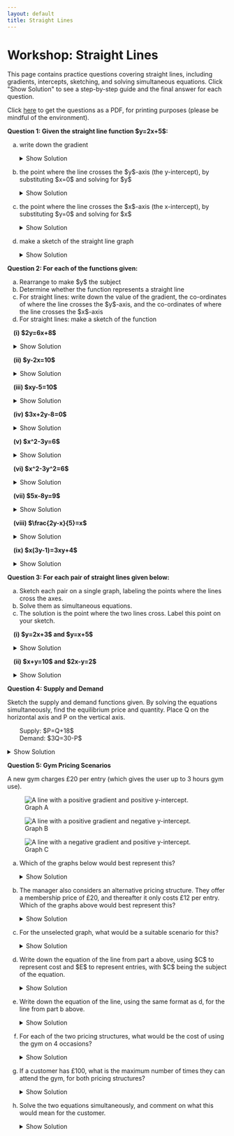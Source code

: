 ```yaml
---
layout: default
title: Straight Lines
---
```


# Workshop: Straight Lines

This page contains practice questions covering straight lines, including gradients, intercepts, sketching, and solving simultaneous equations. Click "Show Solution" to see a step-by-step guide and the final answer for each question.

Click [here](WS_NBS4107A_straightlines.pdf) to get the questions as a PDF, for printing purposes (please be mindful of the environment).

<section class="question-section">
  <p class="question-title"><strong>Question 1: Given the straight line function $y=2x+5$:</strong></p>
  <ol class="question-list" style="list-style-type: lower-alpha; padding-left: 2em;">
    <li class="question-item">
      <p class="question-text">write down the gradient</p>
      <details class="solution-details">
        <summary>Show Solution</summary>
        <div class="solution-content">
          <p>The equation is in the form $y=mx+c$, where $m$ is the gradient.</p>
          <p><strong>Answer:</strong> The gradient is 2.</p>
        </div>
      </details>
    </li>
    <li class="question-item">
      <p class="question-text">the point where the line crosses the $y$-axis (the y-intercept), by substituting $x=0$ and solving for $y$</p>
      <details class="solution-details">
        <summary>Show Solution</summary>
        <div class="solution-content">
          <p>Set $x=0$: $y = 2(0) + 5 = 5$.</p>
          <p><strong>Answer:</strong> The y-intercept is at (0, 5).</p>
        </div>
      </details>
    </li>
    <li class="question-item">
      <p class="question-text">the point where the line crosses the $x$-axis (the x-intercept), by substituting $y=0$ and solving for $x$</p>
      <details class="solution-details">
        <summary>Show Solution</summary>
        <div class="solution-content">
          <p>Set $y=0$: $0 = 2x + 5 \implies -5 = 2x \implies x = -2.5$.</p>
          <p><strong>Answer:</strong> The x-intercept is at (-2.5, 0).</p>
        </div>
      </details>
    </li>
    <li class="question-item">
      <p class="question-text">make a sketch of the straight line graph</p>
      <details class="solution-details">
        <summary>Show Solution</summary>
        <div class="solution-content">
          <p>Draw a straight line that passes through the y-axis at (0, 5) and the x-axis at (-2.5, 0).</p>
          <div class="solution-image">
            <img src="/nbs-4107a/assets/images/algebra/w_lines_a_im1a.png" alt="A sketch of the line y=2x+5, showing it passes through the y-axis at (0, 5) and the x-axis at (-2.5, 0).">
          </div>
        </div>
      </details>
    </li>
  </ol>
</section>

<section class="question-section">
  <p class="question-title"><strong>Question 2: For each of the functions given:</strong></p>
  <ol class="question-list" style="list-style-type: lower-alpha; padding-left: 2em;">
      <li>Rearrange to make $y$ the subject</li>
      <li>Determine whether the function represents a straight line</li>
      <li>For straight lines: write down the value of the gradient, the co-ordinates of where the line crosses the $y$-axis, and the co-ordinates of where the line crosses the $x$-axis</li>
      <li>For straight lines: make a sketch of the function</li>
  </ol>
  <ul class="sub-question-list" style="list-style-type: none; padding-left: 1em; margin-top: 1em;">
    <li class="question-item">
      <p class="question-label"><strong>(i) $2y=6x+8$</strong></p>
      <details class="solution-details"><summary>Show Solution</summary><div class="solution-content">
        <p>a) Divide all terms by 2 to get $y=3x+4$.<br>b) Yes, this is a straight line.<br>c) The gradient is 3, the y-intercept is (0, 4), and the x-intercept is (-4/3, 0).</p>
        <div class="solution-image"><img src="/nbs-4107a/assets/images/algebra/w_lines_a_im2a.png" alt="A sketch of the line y=3x+4."></div>
      </div></details>
    </li>
    <li class="question-item">
      <p class="question-label"><strong>(ii) $y-2x=10$</strong></p>
      <details class="solution-details"><summary>Show Solution</summary><div class="solution-content">
        <p>a) Add 2x to both sides to get $y=2x+10$.<br>b) Yes, this is a straight line.<br>c) The gradient is 2, the y-intercept is (0, 10), and the x-intercept is (-5, 0).</p>
        <div class="solution-image"><img src="/nbs-4107a/assets/images/algebra/w_lines_a_im2b.png" alt="A sketch of the line y=2x+10."></div>
      </div></details>
    </li>
    <li class="question-item">
      <p class="question-label"><strong>(iii) $xy-5=10$</strong></p>
      <details class="solution-details"><summary>Show Solution</summary><div class="solution-content">
        <p>a) Rearrange to get $y = \frac{15}{x}$.<br>b) No, this is not a straight line because x is in the denominator.</p>
      </div></details>
    </li>
     <li class="question-item">
      <p class="question-label"><strong>(iv) $3x+2y-8=0$</strong></p>
      <details class="solution-details"><summary>Show Solution</summary><div class="solution-content">
        <p>a) Rearrange to get $y = -\frac{3}{2}x + 4$.<br>b) Yes, this is a straight line.<br>c) The gradient is -3/2, the y-intercept is (0, 4), and the x-intercept is (8/3, 0).</p>
        <div class="solution-image"><img src="/nbs-4107a/assets/images/algebra/w_lines_a_im2c.png" alt="A sketch of the line y=-1.5x+4."></div>
      </div></details>
    </li>
     <li class="question-item">
      <p class="question-label"><strong>(v) $x^2-3y=6$</strong></p>
      <details class="solution-details"><summary>Show Solution</summary><div class="solution-content">
        <p>a) Rearrange to get $y = \frac{x^2}{3} - 2$.<br>b) No, the $x^2$ term means it is a parabola, not a straight line.</p>
      </div></details>
    </li>
     <li class="question-item">
      <p class="question-label"><strong>(vi) $x^2-3y^2=6$</strong></p>
      <details class="solution-details"><summary>Show Solution</summary><div class="solution-content">
        <p>a) Rearrange to get $y = \pm\sqrt{\frac{x^2-6}{3}}$.<br>b) No, the squared terms mean this is not a straight line.</p>
      </div></details>
    </li>
    <li class="question-item">
      <p class="question-label"><strong>(vii) $5x-8y=9$</strong></p>
      <details class="solution-details"><summary>Show Solution</summary><div class="solution-content">
        <p>a) Rearrange to get $y = \frac{5}{8}x - \frac{9}{8}$.<br>b) Yes, this is a straight line.<br>c) The gradient is 5/8, the y-intercept is (0, -9/8), and the x-intercept is (9/5, 0).</p>
        <div class="solution-image"><img src="/nbs-4107a/assets/images/algebra/w_lines_a_im2d.png" alt="A sketch of the line y=(5/8)x - (9/8)."></div>
      </div></details>
    </li>
    <li class="question-item">
      <p class="question-label"><strong>(viii) $\frac{2y-x}{5}=x$</strong></p>
      <details class="solution-details"><summary>Show Solution</summary><div class="solution-content">
        <p>a) Rearrange to get $y = 3x$.<br>b) Yes, this is a straight line.<br>c) The gradient is 3, and it passes through the origin (0, 0).</p>
        <div class="solution-image"><img src="/nbs-4107a/assets/images/algebra/w_lines_a_im2e.png" alt="A sketch of the line y=3x."></div>
      </div></details>
    </li>
    <li class="question-item">
        <p class="question-label"><strong>(ix) $x(3y-1)=3xy+4$</strong></p>
        <details class="solution-details"><summary>Show Solution</summary><div class="solution-content">
            <p>a) Expand and simplify to get $-x=4$, or $x=-4$.<br>b) Yes, this is a vertical straight line.<br>c) The gradient is undefined, there is no y-intercept, and the x-intercept is (-4, 0).</p>
            <div class="solution-image"><img src="/nbs-4107a/assets/images/algebra/w_lines_a_im2f.png" alt="A sketch of a vertical line at x=-4."></div>
        </div></details>
    </li>
  </ul>
</section>

<section class="question-section">
  <p class="question-title"><strong>Question 3: For each pair of straight lines given below:</strong></p>
    <ol class="question-list" style="list-style-type: lower-alpha; padding-left: 2em;">
      <li>Sketch each pair on a single graph, labeling the points where the lines cross the axes.</li>
      <li>Solve them as simultaneous equations.</li>
      <li>The solution is the point where the two lines cross. Label this point on your sketch.</li>
  </ol>
  <ul class="sub-question-list" style="list-style-type: none; padding-left: 1em; margin-top: 1em;">
      <li class="question-item">
        <p class="question-label"><strong>(i) $y=2x+3$ and $y=x+5$</strong></p>
        <details class="solution-details"><summary>Show Solution</summary><div class="solution-content">
            <p>b) Set equations equal: $2x+3 = x+5 \implies x=2$. Substitute back to find $y=7$.<br>c) The intersection point is (2, 7).</p>
            <div class="solution-image"><img src="/nbs-4107a/assets/images/algebra/w_lines_a_im3a.png" alt="Sketch of y=2x+3 and y=x+5 intersecting at (2, 7)."></div>
        </div></details>
      </li>
      <li class="question-item">
        <p class="question-label"><strong>(ii) $x+y=10$ and $2x-y=2$</strong></p>
        <details class="solution-details"><summary>Show Solution</summary><div class="solution-content">
            <p>b) Add equations to eliminate y: $3x=12 \implies x=4$. Substitute back to find $y=6$.<br>c) The intersection point is (4, 6).</p>
            <div class="solution-image"><img src="/nbs-4107a/assets/images/algebra/w_lines_a_im3b.png" alt="Sketch of x+y=10 and 2x-y=2 intersecting at (4, 6)."></div>
        </div></details>
      </li>
  </ul>
</section>

<section class="question-section">
    <p class="question-title"><strong>Question 4: Supply and Demand</strong></p>
    <div class="question-text">
        <p>Sketch the supply and demand functions given. By solving the equations simultaneously, find the equilibrium price and quantity. Place Q on the horizontal axis and P on the vertical axis.</p>
        <p style="margin-left: 2em;">Supply: $P=Q+18$<br>Demand: $3Q=30-P$</p>
    </div>
    <details class="solution-details"><summary>Show Solution</summary><div class="solution-content">
        <p>Rearrange demand to $P=30-3Q$. Set supply equal to demand: $Q+18 = 30-3Q \implies 4Q=12 \implies Q=3$. Substitute into the supply equation to find $P = 3+18 = 21$.</p>
        <p><strong>Answer:</strong> Equilibrium is at Quantity=3, Price=21.</p>
        <div class="solution-image"><img src="/nbs-4107a/assets/images/algebra/w_lines_a_im4.png" alt="Supply and demand graph showing intersection at (3, 21)."></div>
    </div></details>
</section>

<section class="question-section">
    <p class="question-title"><strong>Question 5: Gym Pricing Scenarios</strong></p>
    <div class="question-text">
        <p>A new gym charges £20 per entry (which gives the user up to 3 hours gym use).</p>
    </div>
    <div class="shared-images-container">
        <figure class="shared-image">
            <img src="/nbs-4107a/assets/images/algebra/w_lines_q_im1.png" alt="A line with a positive gradient and positive y-intercept.">
            <figcaption>Graph A</figcaption>
        </figure>
        <figure class="shared-image">
            <img src="/nbs-4107a/assets/images/algebra/w_lines_q_im2.png" alt="A line with a positive gradient and negative y-intercept.">
            <figcaption>Graph B</figcaption>
        </figure>
        <figure class="shared-image">
            <img src="/nbs-4107a/assets/images/algebra/w_lines_q_im3.png" alt="A line with a negative gradient and positive y-intercept.">
            <figcaption>Graph C</figcaption>
        </figure>
    </div>
    <ol class="question-list" style="list-style-type: lower-alpha; padding-left: 2em;">
        <li class="question-item">
            <p class="question-text">Which of the graphs below would best represent this?</p>
            <details class="solution-details"><summary>Show Solution</summary><div class="solution-content">
                <p><strong>Answer:</strong> None of these are perfect representations. The scenario describes a fixed price, which would be a horizontal line, but the options are all sloped. A correct graph would pass through the origin if modelling a 'per entry' cost without a fixed fee, but the options provided do not include this.</p>
            </div></details>
        </li>
        <li class="question-item">
            <p class="question-text">The manager also considers an alternative pricing structure. They offer a membership price of £20, and thereafter it only costs £12 per entry. Which of the graphs above would best represent this?</p>
            <details class="solution-details"><summary>Show Solution</summary><div class="solution-content">
                <p>This has a starting cost of £20 (the y-intercept) and a positive gradient of £12.</p>
                <p><strong>Answer:</strong> Graph A</p>
            </div></details>
        </li>
        <li class="question-item">
            <p class="question-text">For the unselected graph, what would be a suitable scenario for this?</p>
            <details class="solution-details"><summary>Show Solution</summary><div class="solution-content">
                <p>Graph B has a negative intercept (a discount). Graph C has a negative gradient (a decreasing value).</p>
                <p><strong>Answer:</strong> Graph B: A service with a sign-up discount. Graph C: The declining balance on a gift card.</p>
            </div></details>
        </li>
        <li class="question-item">
            <p class="question-text">Write down the equation of the line from part a above, using $C$ to represent cost and $E$ to represent entries, with $C$ being the subject of the equation.</p>
            <details class="solution-details"><summary>Show Solution</summary><div class="solution-content"><p><strong>Answer:</strong> $C = 20E$</p></div></details>
        </li>
        <li class="question-item">
            <p class="question-text">Write down the equation of the line, using the same format as d, for the line from part b above.</p>
            <details class="solution-details"><summary>Show Solution</summary><div class="solution-content"><p><strong>Answer:</strong> $C = 12E + 20$</p></div></details>
        </li>
        <li class="question-item">
            <p class="question-text">For each of the two pricing structures, what would be the cost of using the gym on 4 occasions?</p>
            <details class="solution-details"><summary>Show Solution</summary><div class="solution-content">
                <p>Structure 1: $C = 20 \times 4 = 80$.<br>Structure 2: $C = (12 \times 4) + 20 = 48 + 20 = 68$.</p>
                <p><strong>Answer:</strong> Structure 1: £80. Structure 2: £68.</p>
            </div></details>
        </li>
        <li class="question-item">
            <p class="question-text">If a customer has £100, what is the maximum number of times they can attend the gym, for both pricing structures?</p>
            <details class="solution-details"><summary>Show Solution</summary><div class="solution-content">
                <p>Structure 1: $100 \div 20 = 5$.<br>Structure 2: First pay the £20 fee, leaving £80. $80 \div 12 \approx 6.67$, so 6 complete entries.</p>
                <p><strong>Answer:</strong> Structure 1: 5 times. Structure 2: 6 times.</p>
            </div></details>
        </li>
        <li class="question-item">
            <p class="question-text">Solve the two equations simultaneously, and comment on what this would mean for the customer.</p>
            <details class="solution-details"><summary>Show Solution</summary><div class="solution-content">
                <p>Set equations equal: $20E = 12E + 20 \implies 8E = 20 \implies E = 2.5$.</p>
                <p><strong>Answer:</strong> The cost is the same at 2.5 entries. For 3 or more entries, the membership structure is cheaper.</p>
            </div></details>
        </li>
    </ol>
</section>
